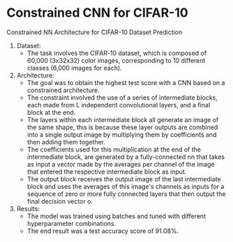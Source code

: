 <h1>Constrained CNN for CIFAR-10</h1>
Constrained NN Architecture for CIFAR-10 Dataset Prediction

1. Dataset:
   - The task involves the CIFAR-10 dataset, which is composed of 60,000 (3x32x32) color images, corresponding to 10 different classes (6,000 images for each).
2. Architecture:
   - The goal was to obtain the highest test score with a CNN based on a constrained architecture.
   - The constraint involved the use of a series of intermediate blocks, each made from L independent convolutional layers, and a final block at the end.
   - The layers within each intermediate block all generate an image of the same shape, this is because these layer outputs are combined into a single output image by multiplying them by coefficients and then adding them together.
   - The coefficients used for this multiplication at the end of the intermediate block, are generated by a fully-connected nn that takes as input a vector made by the averages per channel of the image that entered the respective intermediate block as input.
   - The output block receives the output image of the last intermediate block and uses the averages of this image's channels as inputs for a sequence of zero or more fully connected layers that then output the final decision vector o.
3. Results:
   - The model was trained using batches and tuned with different hyperparameter combinations.
   - The end result was a test accuracy score of 91.08%.
